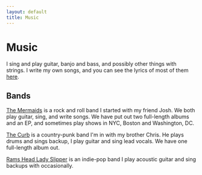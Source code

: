 ```yaml
---
layout: default
title: Music
---
```


# Music

I sing and play guitar, banjo and bass, and possibly other things with strings. I write my own songs, and you can see the lyrics of most of them [here](http://songs.hillelarnold.com "songs.hillelarnold.com").

## Bands

[The Mermaids](http://the-mermaids.com) is a rock and roll band I started with my friend Josh. We both play guitar, sing, and write songs. We have put out two full-length albums and an EP, and sometimes play shows in NYC, Boston and Washington, DC.

[The Curb](http://thecurbmusic.com) is a country-punk band I'm in with my brother Chris. He plays drums and sings backup, I play guitar and sing lead vocals. We have one full-length album out.

[Rams Head Lady Slipper](http://www.ramsheadladyslipper.com/) is an indie-pop band I play acoustic guitar and sing backups with occasionally.

<!-- ##Solo -->
